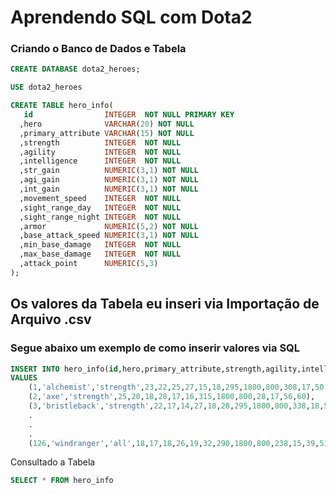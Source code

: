 # Aprendendo SQL com Dota2

### Criando o Banco de Dados e Tabela

```sql
CREATE DATABASE dota2_heroes;

USE dota2_heroes

CREATE TABLE hero_info(
   id                INTEGER  NOT NULL PRIMARY KEY 
  ,hero              VARCHAR(20) NOT NULL
  ,primary_attribute VARCHAR(15) NOT NULL
  ,strength          INTEGER  NOT NULL
  ,agility           INTEGER  NOT NULL
  ,intelligence      INTEGER  NOT NULL
  ,str_gain          NUMERIC(3,1) NOT NULL
  ,agi_gain          NUMERIC(3,1) NOT NULL
  ,int_gain          NUMERIC(3,1) NOT NULL
  ,movement_speed    INTEGER  NOT NULL
  ,sight_range_day   INTEGER  NOT NULL
  ,sight_range_night INTEGER  NOT NULL
  ,armor             NUMERIC(5,2) NOT NULL
  ,base_attack_speed NUMERIC(3,1) NOT NULL
  ,min_base_damage   INTEGER  NOT NULL
  ,max_base_damage   INTEGER  NOT NULL
  ,attack_point      NUMERIC(5,3)
);

```
## Os valores da Tabela eu inseri via Importação de Arquivo .csv
### Segue abaixo um exemplo de como inserir valores via SQL

```sql
INSERT INTO hero_info(id,hero,primary_attribute,strength,agility,intelligence,str_gain,agi_gain,int_gain,movement_speed,sight_range_day,sight_range_night,armor,base_attack_speed,min_base_damage,max_base_damage) 
VALUES 
    (1,'alchemist','strength',23,22,25,27,15,18,295,1800,800,308,17,50,56),
    (2,'axe','strength',25,20,18,28,17,16,315,1800,800,28,17,56,60),
    (3,'bristleback','strength',22,17,14,27,18,28,295,1800,800,338,18,53,59),
    .
    .
    .
    (126,'windranger','all',18,17,18,26,19,32,290,1800,800,238,15,39,51);
```
Consultado a Tabela

```sql
SELECT * FROM hero_info
```

